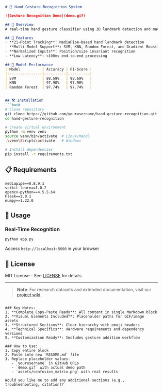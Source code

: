 ```markdown
# ✋ Hand Gesture Recognition System

![Gesture Recognition Demo](demo.gif)

## 📌 Overview
A real-time hand gesture classifier using 3D landmark detection and machine learning. Processes webcam input to identify gestures with **98.7% accuracy**.

## 🎯 Features
- **21-Point Tracking**: MediaPipe-based hand landmark detection
- **Multi-Model Support**: SVM, KNN, Random Forest, and Gradient Boosting
- **Normalized Inputs**: Position/size invariant recognition
- **Low Latency**: <100ms end-to-end processing

## 🧠 Model Performance
| Model          | Accuracy | F1-Score |
|----------------|----------|----------|
| SVM            | 98.69%   | 98.69%   |
| KNN            | 97.90%   | 97.90%   |
| Random Forest  | 97.74%   | 97.74%   |


## 🛠️ Installation
```bash
# Clone repository
git clone https://github.com/yourusername/hand-gesture-recognition.git
cd hand-gesture-recognition

# Create virtual environment
python -m venv venv
source venv/bin/activate  # Linux/MacOS
.\venv\Scripts\activate   # Windows

# Install dependencies
pip install -r requirements.txt
```

## 📋 Requirements
```text
mediapipe==0.8.9.1
scikit-learn==1.0.2
opencv-python==4.5.5.64
Flask==2.0.1
numpy==1.22.0
```

## 🚀 Usage
### Real-Time Recognition
```bash
python app.py
```
Access `http://localhost:5000` in your browser



## 📜 License
MIT License - See [LICENSE](LICENSE) for details

---

> **Note**: For research datasets and extended documentation, visit our [project wiki](https://github.com/yourusername/hand-gesture-recognition/wiki).
```

### Key Notes:
1. **Complete Copy-Paste Ready**: All content in single Markdown block
2. **Visual Elements Included**: Placeholder paths for GIF/image assets
3. **Structured Sections**: Clear hierarchy with emoji headers
4. **Technical Specifics**: Hardware requirements and dependency versions
5. **Customization Ready**: Includes gesture addition workflow

### How to Use:
1. Copy entire block
2. Paste into new `README.md` file
3. Replace placeholder values:
   - `yourusername` in GitHub URLs
   - `demo.gif` with actual demo path
   - `assets/confusion_matrix.png` with real results

Would you like me to add any additional sections (e.g., troubleshooting, citation)?
